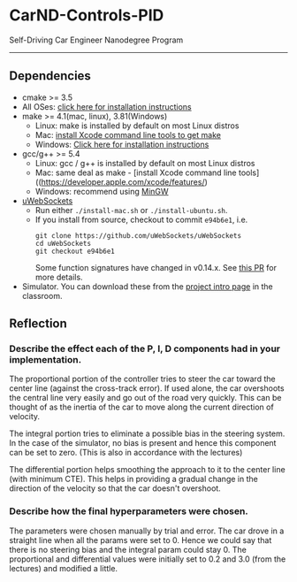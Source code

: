 # CarND-Controls-PID
Self-Driving Car Engineer Nanodegree Program

---

## Dependencies

* cmake >= 3.5
 * All OSes: [click here for installation instructions](https://cmake.org/install/)
* make >= 4.1(mac, linux), 3.81(Windows)
  * Linux: make is installed by default on most Linux distros
  * Mac: [install Xcode command line tools to get make](https://developer.apple.com/xcode/features/)
  * Windows: [Click here for installation instructions](http://gnuwin32.sourceforge.net/packages/make.htm)
* gcc/g++ >= 5.4
  * Linux: gcc / g++ is installed by default on most Linux distros
  * Mac: same deal as make - [install Xcode command line tools]((https://developer.apple.com/xcode/features/)
  * Windows: recommend using [MinGW](http://www.mingw.org/)
* [uWebSockets](https://github.com/uWebSockets/uWebSockets)
  * Run either `./install-mac.sh` or `./install-ubuntu.sh`.
  * If you install from source, checkout to commit `e94b6e1`, i.e.
    ```
    git clone https://github.com/uWebSockets/uWebSockets 
    cd uWebSockets
    git checkout e94b6e1
    ```
    Some function signatures have changed in v0.14.x. See [this PR](https://github.com/udacity/CarND-MPC-Project/pull/3) for more details.
* Simulator. You can download these from the [project intro page](https://github.com/udacity/self-driving-car-sim/releases) in the classroom.

## Reflection
### Describe the effect each of the P, I, D components had in your implementation.
The proportional portion of the controller tries to steer the car toward the center line (against the cross-track error). If used alone, the car overshoots the central line very easily and go out of the road very quickly. This can be thought of as the inertia of the car to move along the current direction of velocity.

The integral portion tries to eliminate a possible bias in the steering system. In the case of the simulator, no bias is present and hence this component can be set to zero. (This is also in accordance with the lectures)

The differential portion helps smoothing the approach to it to the center line (with minimum CTE). This helps in providing a gradual change in the direction of the velocity so that the car doesn't overshoot.

### Describe how the final hyperparameters were chosen.
The parameters were chosen manually by trial and error. The car drove in a straight line when all the params were set to 0. Hence we could say that there is no steering bias and the integral param could stay 0. The proportional and differential values were initially set to 0.2 and  3.0 (from the lectures) and modified a little.


